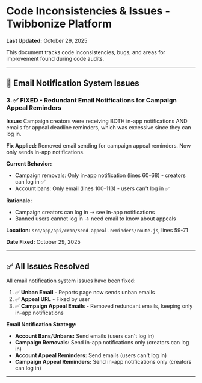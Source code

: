 # Code Inconsistencies & Issues - Twibbonize Platform

**Last Updated:** October 29, 2025

This document tracks code inconsistencies, bugs, and areas for improvement found during code audits.

---

## 📧 Email Notification System Issues


### 3. ✅ FIXED - Redundant Email Notifications for Campaign Appeal Reminders

**Issue:** Campaign creators were receiving BOTH in-app notifications AND emails for appeal deadline reminders, which was excessive since they can log in.

**Fix Applied:** Removed email sending for campaign appeal reminders. Now only sends in-app notifications.

**Current Behavior:**
- Campaign removals: Only in-app notification (lines 60-68) - creators can log in ✅
- Account bans: Only email (lines 100-113) - users can't log in ✅

**Rationale:**
- Campaign creators can log in → see in-app notifications
- Banned users cannot log in → need email to know about appeals

**Location:** `src/app/api/cron/send-appeal-reminders/route.js`, lines 59-71

**Date Fixed:** October 29, 2025

---

## ✅ All Issues Resolved

All email notification system issues have been fixed:

1. ✅ **Unban Email** - Reports page now sends unban emails
2. ✅ **Appeal URL** - Fixed by user  
3. ✅ **Campaign Appeal Emails** - Removed redundant emails, keeping only in-app notifications

**Email Notification Strategy:**
- **Account Bans/Unbans:** Send emails (users can't log in)
- **Campaign Removals:** Send in-app notifications only (creators can log in)
- **Account Appeal Reminders:** Send emails (users can't log in)
- **Campaign Appeal Reminders:** Send in-app notifications only (creators can log in)

---

